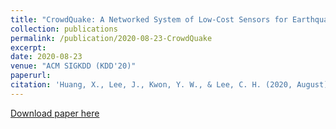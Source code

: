 ```yaml
---
title: "CrowdQuake: A Networked System of Low-Cost Sensors for Earthquake Detection via Deep Learning"
collection: publications
permalink: /publication/2020-08-23-CrowdQuake
excerpt:
date: 2020-08-23
venue: "ACM SIGKDD (KDD'20)"
paperurl:
citation: 'Huang, X., Lee, J., Kwon, Y. W., & Lee, C. H. (2020, August). CrowdQuake: A networked system of low-cost sensors for earthquake detection via deep learning. In Proceedings of the 26th ACM SIGKDD International Conference on Knowledge Discovery & Data Mining (pp. 3261-3271).'
---
```

<!-- This paper is about the number 1. The number 2 is left for future work. -->

[Download paper here](https://dl-acm-org.portal.lib.fit.edu/doi/abs/10.1145/3394486.3403378)

<!-- Recommended citation: Your Name, You. (2009). "Paper Title Number 1." <i>Journal 1</i>. 1(1). -->
